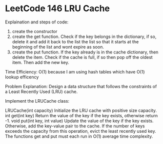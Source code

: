 # LeetCode 146 LRU Cache
Explaination and steps of code:  
1) create the constructor  
2) create the get function. Check if the key belongs in the dictionary, if so, delete it and add it back to the list the list so that it starts at the beginning of the list and wont expire as soon.  
3) create the put function. If the key already is in the cache dictionary, then delete the item. Check if the cache is full, if so then pop off the oldest item. Then add the new key.

Time Efficiency: O(1) because I am using hash tables which have O(1) lookup efficency

Problem Explanation:
Design a data structure that follows the constraints of a Least Recently Used (LRU) cache.

Implement the LRUCache class:

LRUCache(int capacity) Initialize the LRU cache with positive size capacity.
int get(int key) Return the value of the key if the key exists, otherwise return -1.
void put(int key, int value) Update the value of the key if the key exists. Otherwise, add the key-value pair to the cache. If the number of keys exceeds the capacity from this operation, evict the least recently used key.
The functions get and put must each run in O(1) average time complexity.
